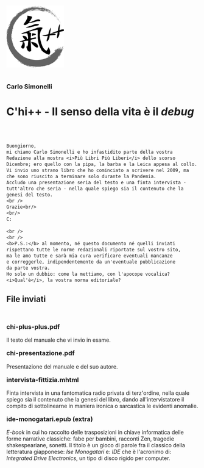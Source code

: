 <img src="../assets/img/chi-enso.png" style="width:30%;margin: 0 auto 1em">

### Carlo Simonelli

# C'hi++ - Il senso della vita è il *debug*

<p style="margin:4rem 0">

    Buongiorno,
    mi chiamo Carlo Simonelli e ho infastidito parte della vostra Redazione alla mostra <i>Più Libri Più Liberi</i> dello scorso Dicembre; ero quello con la pipa, la barba e la Leica appesa al collo.  
    Vi invio uno strano libro che ho cominciato a scrivere nel 2009, ma che sono riuscito a terminare solo durante la Pandemia. 
    Accludo una presentazione seria del testo e una finta intervista - tutt'altro che seria - nella quale spiego sia il contenuto che la genesi del testo. 
    <br />    
    Grazie<br/>
    <br/>
    C:
    
    <br />
    <br />
    <b>P.S.:</b> al momento, né questo documento né quelli inviati
    rispettano tutte le norme redazionali riportate sul vostro sito,
    ma le amo tutte e sarà mia cura verificare eventuali mancanze
    e correggerle, indipendentemente da un'eventuale pubblicazione
    da parte vostra.
    Ho solo un dubbio: come la mettiamo, con l'apocope vocalica?
    <i>Qual'è</i>, la vostra norma editoriale?
</p>





<h2>File inviati</h2>
<br />
<p>
    <h3 style="margin-top:1rem">chi-plus-plus.pdf</h3>
    Il testo del manuale che vi invio in esame.
</p>

<p>
    <h3 style="margin-top:1rem">chi-presentazione.pdf</h3>
    Presentazione del manuale e del suo autore.
</p>

<p>
<h3 style="margin-top:1rem">intervista-fittizia.mhtml</h3>
Finta intervista in una fantomatica radio privata di terz&#39;ordine, nella quale spiego sia il contenuto che la genesi del libro, dando all&#39;intervistatore il compito di sottolinearne in maniera ironica o sarcastica le evidenti anomalie.
</p>

<p>
<h3 style="margin-top:1rem">ide-monogatari.epub (extra)</h3>
<i>E-book</i> in cui ho raccolto delle trasposizioni in chiave informatica delle forme narrative classiche: fabe per bambini, racconti Zen, tragedie shakespeariane, sonetti.
Il titolo è un gioco di parole fra il classico della letteratura giapponese: <em>Ise Monogatari</em> e: <em>IDE</em> che è l&#39;acronimo di: <em>Integrated Drive Electronics</em>, un tipo di disco rigido per computer.</p>
</p>

